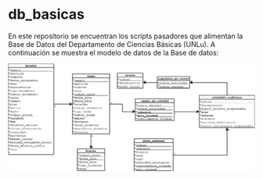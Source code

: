 # db_basicas

En este repositorio se encuentran los scripts pasadores que alimentan la Base de Datos del Departamento de Ciencias Básicas (UNLu). A continuación se muestra el modelo de datos de la Base de datos:

![Modelo-Basicas](./der/der.png)

